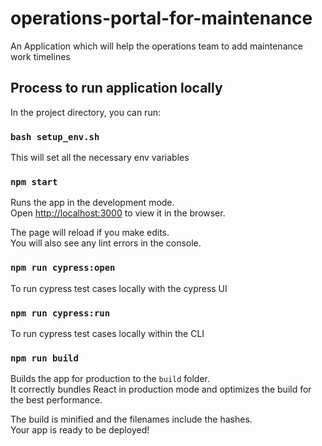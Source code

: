 # operations-portal-for-maintenance
An Application which will help the operations team to add maintenance work timelines

## Process to run application locally

In the project directory, you can run:

### `bash setup_env.sh`

This will set all the necessary env variables

### `npm start`

Runs the app in the development mode.\
Open [http://localhost:3000](http://localhost:3000) to view it in the browser.

The page will reload if you make edits.\
You will also see any lint errors in the console.

### `npm run cypress:open`

To run cypress test cases locally with the cypress UI

### `npm run cypress:run`

To run cypress test cases locally within the CLI

### `npm run build`

Builds the app for production to the `build` folder.\
It correctly bundles React in production mode and optimizes the build for the best performance.

The build is minified and the filenames include the hashes.\
Your app is ready to be deployed!



